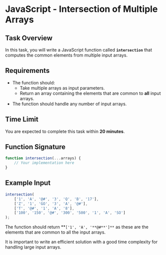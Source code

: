 # **JavaScript - Intersection of Multiple Arrays**

## Task Overview

In this task, you will write a JavaScript function called **`intersection`** that computes the common elements from multiple input arrays.

## Requirements
- The function should:
  - Take multiple arrays as input parameters.
  - Return an array containing the elements that are common to **all** input arrays.
- The function should handle any number of input arrays.

## Time Limit
You are expected to complete this task within **20 minutes**.

## Function Signature
```javascript
function intersection(...arrays) {
    // Your implementation here
}
```

## Example Input
```javascript
intersection(
    ['1', 'A', '@#', '3', 'Q', 'B', '17'],
    ['Z', '1', 'GO', '3', 'A', '@#'],
    ['T', '@#', '1', 'A', '8'],
    ['100', '150', '@#', '300', '500', '1', 'A', 'SO']
);
```

The function should return **`['1', 'A', '**@#**']**` as these are the elements that are common to all the input arrays.

It is important to write an efficient solution with a good time complexity for handling large input arrays.
